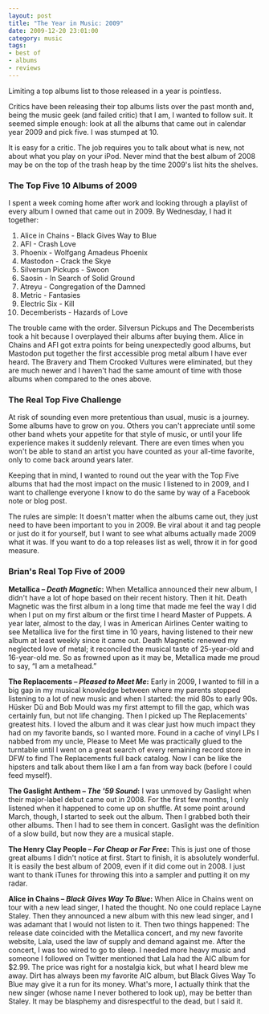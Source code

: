 ```yaml
---
layout: post
title: "The Year in Music: 2009"
date: 2009-12-20 23:01:00
category: music
tags:
- best of
- albums
- reviews
---
```


Limiting a top albums list to those released in a year is pointless.

Critics have been releasing their top albums lists over the past month and, being the music geek (and failed critic) that I am, I wanted to follow suit. It seemed simple enough: look at all the albums that came out in calendar year 2009 and pick five. I was stumped at 10.

It is easy for a critic. The job requires you to talk about what is new, not about what you play on your iPod. Never mind that the best album of 2008 may be on the top of the trash heap by the time 2009's list hits the shelves. 

### The Top Five 10 Albums of 2009

I spent a week coming home after work and looking through a playlist of every album I owned that came out in 2009. By Wednesday, I had it together:

1. Alice in Chains - Black Gives Way to Blue
2. AFI - Crash Love
3. Phoenix - Wolfgang Amadeus Phoenix
4. Mastodon - Crack the Skye
5. Silversun Pickups - Swoon
6. Saosin - In Search of Solid Ground
7. Atreyu - Congregation of the Damned
8. Metric - Fantasies
9. Electric Six - Kill
10. Decemberists - Hazards of Love

The trouble came with the order. Silversun Pickups and The Decemberists took a hit because I overplayed their albums after buying them. Alice in Chains and AFI got extra points for being unexpectedly good albums, but Mastodon put together the first accessible prog metal album I have ever heard. The Bravery and Them Crooked Vultures were eliminated, but they are much newer and I haven't had the same amount of time with those albums when compared to the ones above. 

### The Real Top Five Challenge

At risk of sounding even more pretentious than usual, music is a journey. Some albums have to grow on you. Others you can't appreciate until some other band whets your appetite for that style of music, or until your life experience makes it suddenly relevant. There are even times when you won't be able to stand an artist you have counted as your all-time favorite, only to come back around years later.

Keeping that in mind, I wanted to round out the year with the Top Five albums that had the most impact on the music I listened to in 2009, and I want to challenge everyone I know to do the same by way of a Facebook note or blog post. 

The rules are simple: It doesn't matter when the albums came out, they just need to have been important to you in 2009. Be viral about it and tag people or just do it for yourself, but I want to see what albums actually made 2009 what it was. If you want to do a top releases list as well, throw it in for good measure.

### Brian's Real Top Five of 2009

**Metallica – *Death Magnetic*:** When Metallica announced their new album, I didn't have a lot of hope based on their recent history. Then it hit. Death Magnetic was the first album in a long time that made me feel the way I did when I put on my first album or the first time I heard Master of Puppets. A year later, almost to the day, I was in American Airlines Center waiting to see Metallica live for the first time in 10 years, having listened to their new album at least weekly since it came out. Death Magnetic renewed my neglected love of metal; it reconciled the musical taste of 25-year-old and 16-year-old me. So as frowned upon as it may be, Metallica made me proud to say, “I am a metalhead.”

**The Replacements – *Pleased to Meet Me*:** Early in 2009, I wanted to fill in a big gap in my musical knowledge between where my parents stopped listening to a lot of new music and when I started: the mid 80s to early 90s. Hüsker Dü and Bob Mould was my first attempt to fill the gap, which was certainly fun, but not life changing. Then I picked up The Replacements' greatest hits. I loved the album and it was clear just how much impact they had on my favorite bands, so I wanted more. Found in a cache of vinyl LPs I nabbed from my uncle, Please to Meet Me was practically glued to the turntable until I went on a great search of every remaining record store in DFW to find The Replacements full back catalog. Now I can be like the hipsters and talk about them like I am a fan from way back (before I could feed myself).

**The Gaslight Anthem – *The '59 Sound*:** I was unmoved by Gaslight when their major-label debut came out in 2008. For the first few months, I only listened when it happened to come up on shuffle. At some point around March, though, I started to seek out the album. Then I grabbed both their other albums. Then I had to see them in concert. Gaslight was the definition of a slow build, but now they are a musical staple.

**The Henry Clay People – *For Cheap or For Free*:** This is just one of those great albums I didn't notice at first. Start to finish, it is absolutely wonderful. It is easily the best album of 2009, even if it did come out in 2008. I just want to thank iTunes for throwing this into a sampler and putting it on my radar.

**Alice in Chains – *Black Gives Way To Blue*:** When Alice in Chains went on tour with a new lead singer, I hated the thought. No one could replace Layne Staley. Then they announced a new album with this new lead singer, and I was adamant that I would not listen to it. Then two things happened: The release date coincided with the Metallica concert, and my new favorite website, Lala, used the law of supply and demand against me. After the concert, I was too wired to go to sleep. I needed more heavy music and someone I followed on Twitter mentioned that Lala had the AIC album for $2.99. The price was right for a nostalgia kick, but what I heard blew me away. Dirt has always been my favorite AIC album, but Black Gives Way To Blue may give it a run for its money. What's more, I actually think that the new singer (whose name I never bothered to look up), may be better than Staley. It may be blasphemy and disrespectful to the dead, but I said it.
